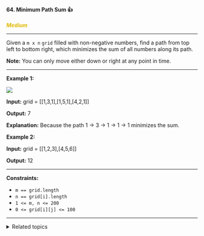 #### 64. Minimum Path Sum 👍

<span style="color:#deb800">***Medium***</span>
___

Given a `m x n` `grid` filled with non-negative numbers, find a path from top left to bottom right, which minimizes the sum of all numbers along its path.

**Note:** You can only move either down or right at any point in time.
___

**Example 1:**

![](https://assets.leetcode.com/uploads/2020/11/05/minpath.jpg)

**Input:** grid = [[1,3,1],[1,5,1],[4,2,1]]

**Output:** 7

**Explanation:** Because the path 1 → 3 → 1 → 1 → 1 minimizes the sum. 

**Example 2:**

**Input:** grid = [[1,2,3],[4,5,6]]

**Output:** 12 
___

**Constraints:**

*   `m == grid.length`
*   `n == grid[i].length`
*   `1 <= m, n <= 200`
*   `0 <= grid[i][j] <= 100`
___

<details><summary>Related topics</summary>

[#Array](https://leetcode.com/tag/array/)
[#Dynamic Programming](https://leetcode.com/tag/dynamic-programming/)
[#Matrix](https://leetcode.com/tag/matrix/)

</details>
